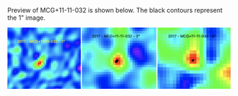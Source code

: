 Preview of MCG+11-11-032 is shown below. The black contours represent the 1" image. 

![MCG+11-11-032](MCG+11-11-032.png "MCG+11-11-032")
